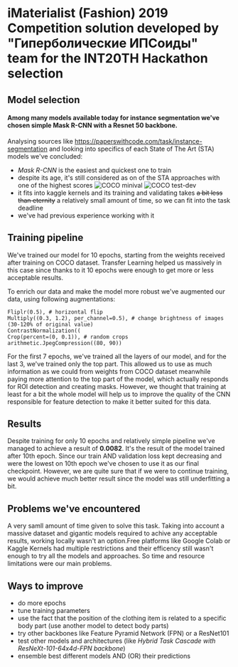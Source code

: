 # iMaterialist (Fashion) 2019 Competition solution developed by "Гиперболические ИПСоиды" team for the INT20TH Hackathon selection

## Model selection
#### Among many models available today for instance segmentation we've chosen simple **Mask R-CNN** with a Resnet 50 backbone.

Analysing sources like https://paperswithcode.com/task/instance-segmentation and looking into specifics of each State of The Art (STA) models we've concluded:
-  *Mask R-CNN* is the easiest and quickest one to train
- despite its age, it's still considered as on of the STA approaches with one of the highest scores
![COCO minival](https://github.com/Vivikar/int20th_selection/blob/master/coco_minival.png)
![COCO test-dev](https://github.com/Vivikar/int20th_selection/blob/master/coco_test_dev.png)
- it fits into kaggle kernels and its training and validating takes ~~a bit less than eternity~~ a relatively small amount of time, so we can fit into the task deadline
- we've had previous experience working with it

## Training pipeline
We've trained our model for 10 epochs, starting from the weights received after training on COCO dataset. Transfer Learning helped us massively in this case since thanks to it 10 epochs were enough to get more or less acceptable results.

To enrich our data and make the model more robust we've augmented our data, using following augmentations:
```
Fliplr(0.5), # horizontal flip
Multiply((0.3, 1.2), per_channel=0.5), # change brightness of images (30-120% of original value)
ContrastNormalization((
Crop(percent=(0, 0.1)), # random crops
arithmetic.JpegCompression((80, 90))
```
For the first 7 epochs, we've trained all the layers of our model, and for the last 3, we've trained only the top part. This allowed us to use as much information as we could from weights from COCO dataset meanwhile paying more attention to the top part of the model, which actually responds for ROI detection and creating masks. However, we thought that training at least for a bit the whole model will help us to improve the quality of the CNN responsible for feature detection to make it better suited for this data.
## Results
Despite training for only 10 epochs and relatively simple pipeline we've managed to achieve a result of **0.0082**. It's the result of the model trained after 10th epoch. Since our train AND validation loss kept decreasing and were the lowest on 10th epoch we've chosen to use it as our final checkpoint. However, we are quite sure that if we were to continue training, we would achieve much better result since the model was still underfitting a bit. 
## Problems we've encountered
A very samll amount of time given to solve this task. Taking into account a massive dataset and gigantic models required to achive any acceptable results, working locally wasn't an option.Free platforms like Google Colab or Kaggle Kernels had multiple restrictions and their efficency still wasn't enough to try all the models and approaches.
So time and resource limitations were our main problems.
## Ways to improve
- do more epochs
- tune training parameters 
-  use the fact that the position of the clothing item is related to a specific body part (use another model to detect body parts)
- try other backbones like Feature Pyramid Network (FPN) or a ResNet101
- test other models and architectures (like *Hybrid Task Cascade with ResNeXt-101-64x4d-FPN backbone*)
- ensemble best different models AND (OR) their predictions
